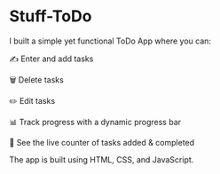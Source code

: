 # Stuff-ToDo

I built a simple yet functional ToDo App where you can:

✍️ Enter and add tasks

🗑️ Delete tasks

✏️ Edit tasks

📊 Track progress with a dynamic progress bar

🔢 See the live counter of tasks added & completed

The app is built using HTML, CSS, and JavaScript.
